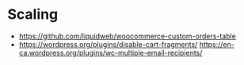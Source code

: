 
# Scaling
* https://github.com/liquidweb/woocommerce-custom-orders-table
* https://wordpress.org/plugins/disable-cart-fragments/
https://en-ca.wordpress.org/plugins/wc-multiple-email-recipients/

